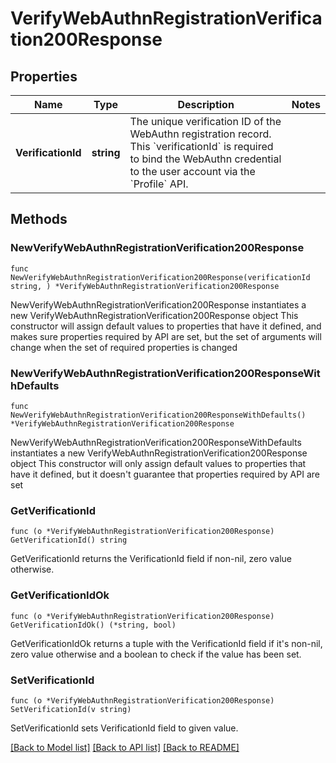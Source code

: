 # VerifyWebAuthnRegistrationVerification200Response

## Properties

Name | Type | Description | Notes
------------ | ------------- | ------------- | -------------
**VerificationId** | **string** | The unique verification ID of the WebAuthn registration record. This &#x60;verificationId&#x60; is required to bind the WebAuthn credential to the user account via the &#x60;Profile&#x60; API. | 

## Methods

### NewVerifyWebAuthnRegistrationVerification200Response

`func NewVerifyWebAuthnRegistrationVerification200Response(verificationId string, ) *VerifyWebAuthnRegistrationVerification200Response`

NewVerifyWebAuthnRegistrationVerification200Response instantiates a new VerifyWebAuthnRegistrationVerification200Response object
This constructor will assign default values to properties that have it defined,
and makes sure properties required by API are set, but the set of arguments
will change when the set of required properties is changed

### NewVerifyWebAuthnRegistrationVerification200ResponseWithDefaults

`func NewVerifyWebAuthnRegistrationVerification200ResponseWithDefaults() *VerifyWebAuthnRegistrationVerification200Response`

NewVerifyWebAuthnRegistrationVerification200ResponseWithDefaults instantiates a new VerifyWebAuthnRegistrationVerification200Response object
This constructor will only assign default values to properties that have it defined,
but it doesn't guarantee that properties required by API are set

### GetVerificationId

`func (o *VerifyWebAuthnRegistrationVerification200Response) GetVerificationId() string`

GetVerificationId returns the VerificationId field if non-nil, zero value otherwise.

### GetVerificationIdOk

`func (o *VerifyWebAuthnRegistrationVerification200Response) GetVerificationIdOk() (*string, bool)`

GetVerificationIdOk returns a tuple with the VerificationId field if it's non-nil, zero value otherwise
and a boolean to check if the value has been set.

### SetVerificationId

`func (o *VerifyWebAuthnRegistrationVerification200Response) SetVerificationId(v string)`

SetVerificationId sets VerificationId field to given value.



[[Back to Model list]](../README.md#documentation-for-models) [[Back to API list]](../README.md#documentation-for-api-endpoints) [[Back to README]](../README.md)



